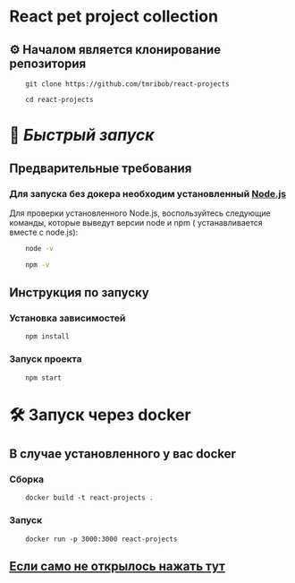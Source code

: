 # React pet project collection

## ⚙️ Началом является клонирование репозитория

```
    git clone https://github.com/tmribob/react-projects
```

```
    cd react-projects
```

# 🚀 *Быстрый запуск*

## Предварительные требования

### Для запуска без докера необходим установленный [Node.js](https://nodejs.org/)

Для проверки установленного Node.js, воспользуйтесь следующие команды, которые выведут версии node и npm (
устанавливается вместе с node.js):

```bash
    node -v 
   ```

```bash
    npm -v
  ```

## Инструкция по запуску

### Установка зависимостей

```
    npm install
```

### Запуск проекта

```
    npm start
```

# 🛠 Запуск через docker

## В случае установленного у вас docker

### Сборка

``` 
    docker build -t react-projects .
```

### Запуск

``` 
    docker run -p 3000:3000 react-projects
```

## [Если само не открылось нажать тут](http://localhost:3000)
